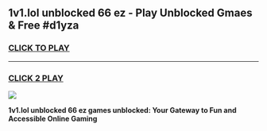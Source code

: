 
## 1v1.lol unblocked 66 ez - Play Unblocked Gmaes & Free #d1yza
<h3>
<a href="https://news.freeplayer.one?title=1v1.lol_unblocked_66_ez&ref=24F">CLICK TO PLAY</a></h3>
<hr>

<h3>
<a href="https://news.freeplayer.one?title=1v1.lol_unblocked_66_ez&ref=24F">CLICK 2 PLAY</a>
  
</h3>

<a href="https://news.freeplayer.one?title=1v1.lol_unblocked_66_ez&ref=24F/"><img src="https://clearcache.store/games.png"></a>


**1v1.lol unblocked 66 ez games unblocked: Your Gateway to Fun and Accessible Online Gaming**
